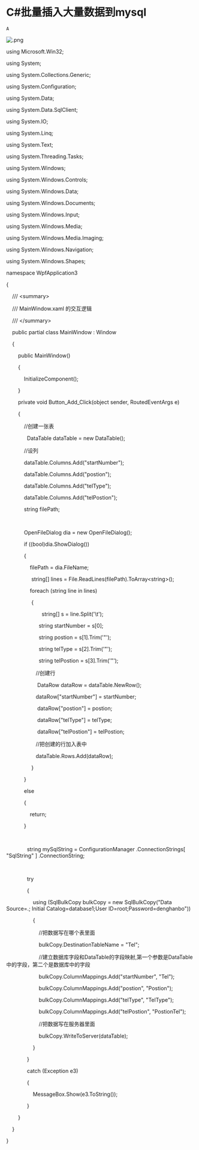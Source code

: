 # C#批量插入大量数据到mysql

`A`

![.png](image/.png)

using Microsoft.Win32;

using System;

using System.Collections.Generic;

using System.Configuration;

using System.Data;

using System.Data.SqlClient;

using System.IO;

using System.Linq;

using System.Text;

using System.Threading.Tasks;

using System.Windows;

using System.Windows.Controls;

using System.Windows.Data;

using System.Windows.Documents;

using System.Windows.Input;

using System.Windows.Media;

using System.Windows.Media.Imaging;

using System.Windows.Navigation;

using System.Windows.Shapes;

namespace WpfApplication3

{

    /// \<summary\>

    /// MainWindow.xaml 的交互逻辑

    /// \</summary\>

    public partial class MainWindow : Window

    {

        public MainWindow\(\)

        {

            InitializeComponent\(\);

        }

        private void Button\_Add\_Click\(object sender, RoutedEventArgs e\)

        {

            //创建一张表

              DataTable dataTable = new DataTable\(\);

            //设列

            dataTable.Columns.Add\("startNumber"\);

            dataTable.Columns.Add\("postion"\);

            dataTable.Columns.Add\("telType"\);

            dataTable.Columns.Add\("telPostion"\);

            string filePath;

          

            OpenFileDialog dia = new OpenFileDialog\(\);

            if \(\(bool\)dia.ShowDialog\(\)\)

            {

                filePath = dia.FileName;

                 string\[\] lines = File.ReadLines\(filePath\).ToArray\<string\>\(\);

                foreach \(string line in lines\)

                 {

                        string\[\] s = line.Split\('\\t'\);

                      string startNumber = s\[0\];

                      string postion = s\[1\].Trim\('"'\);

                      string telType = s\[2\].Trim\('"'\);

                      string telPostion = s\[3\].Trim\('"'\);

                    //创建行

                     DataRow dataRow = dataTable.NewRow\(\);

                    dataRow\["startNumber"\] = startNumber;

                     dataRow\["postion"\] = postion;

                     dataRow\["telType"\] = telType;

                     dataRow\["telPostion"\] = telPostion;

                    //把创建的行加入表中

                    dataTable.Rows.Add\(dataRow\);

                 }

            }

            else

            {

                return;

            }

   

              string mySqlString = ConfigurationManager .ConnectionStrings\[ "SqlString" \] .ConnectionString;

           

              try

              {

                  using \(SqlBulkCopy bulkCopy = new SqlBulkCopy\("Data Source=.; Initial Catalog=database1;User ID=root;Password=denghanbo"\)\)

                  {

                      //把数据写在哪个表里面

                      bulkCopy.DestinationTableName = "Tel";

                      //建立数据库字段和DataTable的字段映射,第一个参数是DataTable中的字段，第二个是数据库中的字段

                      bulkCopy.ColumnMappings.Add\("startNumber", "Tel"\);

                      bulkCopy.ColumnMappings.Add\("postion", "Postion"\);

                      bulkCopy.ColumnMappings.Add\("telType", "TelType"\);

                      bulkCopy.ColumnMappings.Add\("telPostion", "PostionTel"\);

                      //把数据写在服务器里面

                      bulkCopy.WriteToServer\(dataTable\);

                  }

              }

              catch \(Exception e3\)

              {

                  MessageBox.Show\(e3.ToString\(\)\);

              }

        }

    }

}
